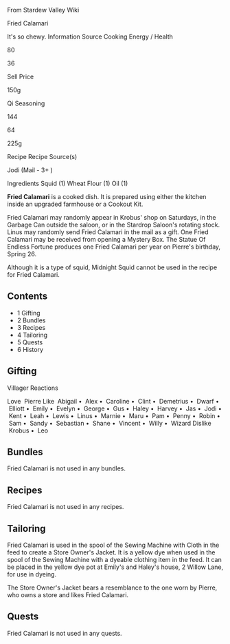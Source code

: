From Stardew Valley Wiki

Fried Calamari

It's so chewy. Information Source Cooking Energy / Health

80

36

Sell Price

150g

Qi Seasoning

144

64

225g

Recipe Recipe Source(s)

Jodi (Mail - 3+ )

Ingredients Squid (1) Wheat Flour (1) Oil (1)

**Fried Calamari** is a cooked dish. It is prepared using either the kitchen inside an upgraded farmhouse or a Cookout Kit.

Fried Calamari may randomly appear in Krobus' shop on Saturdays, in the Garbage Can outside the saloon, or in the Stardrop Saloon's rotating stock. Linus may randomly send Fried Calamari in the mail as a gift. One Fried Calamari may be received from opening a Mystery Box. The Statue Of Endless Fortune produces one Fried Calamari per year on Pierre's birthday, Spring 26.

Although it is a type of squid, Midnight Squid cannot be used in the recipe for Fried Calamari.

## Contents

- 1 Gifting
- 2 Bundles
- 3 Recipes
- 4 Tailoring
- 5 Quests
- 6 History

## Gifting

Villager Reactions

Love  Pierre Like  Abigail •  Alex •  Caroline •  Clint •  Demetrius •  Dwarf •  Elliott •  Emily •  Evelyn •  George •  Gus •  Haley •  Harvey •  Jas •  Jodi •  Kent •  Leah •  Lewis •  Linus •  Marnie •  Maru •  Pam •  Penny •  Robin •  Sam •  Sandy •  Sebastian •  Shane •  Vincent •  Willy •  Wizard Dislike  Krobus •  Leo

## Bundles

Fried Calamari is not used in any bundles.

## Recipes

Fried Calamari is not used in any recipes.

## Tailoring

Fried Calamari is used in the spool of the Sewing Machine with Cloth in the feed to create a Store Owner's Jacket. It is a yellow dye when used in the spool of the Sewing Machine with a dyeable clothing item in the feed. It can be placed in the yellow dye pot at Emily's and Haley's house, 2 Willow Lane, for use in dyeing.

The Store Owner's Jacket bears a resemblance to the one worn by Pierre, who owns a store and likes Fried Calamari.

## Quests

Fried Calamari is not used in any quests.
